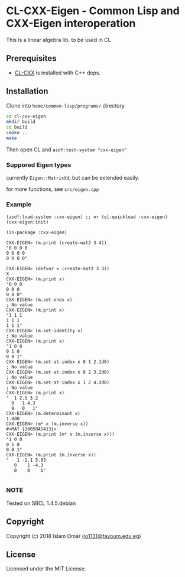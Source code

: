 # CL-CXX-Eigen - Common Lisp and CXX-Eigen interoperation 

This is a linear algebra lib. to be used in CL

## Prerequisites

- [CL-CXX](https://github.com/Islam0mar/cl-cxx) is installed with C++ deps.

## Installation

Clone into `home/common-lisp/programs/` directory. 

``` bash 
cd cl-cxx-eigen
mkdir build
cd build
cmake ..
make 
```
Then open CL and `asdf:test-system "cxx-eigen"`
 

### Suppored Eigen types

currently `Eigen::MatrixXd`, but can be extended easily. 

for more functions, see `src/eigen.cpp` 

### Example

```common lisp
(asdf:load-system :cxx-eigen) ;; or (ql:quickload :cxx-eigen)
(cxx-eigen:init)

(in-package :cxx-eigen)

CXX-EIGEN> (m.print (create-mat2 3 4))
"0 0 0 0
0 0 0 0
0 0 0 0"

CXX-EIGEN> (defvar x (create-mat2 3 3))
X
CXX-EIGEN> (m.print x)
"0 0 0
0 0 0
0 0 0"
CXX-EIGEN> (m.set-ones x)
; No value
CXX-EIGEN> (m.print x)
"1 1 1
1 1 1
1 1 1"
CXX-EIGEN> (m.set-identity x)
; No value
CXX-EIGEN> (m.print x)
"1 0 0
0 1 0
0 0 1"
CXX-EIGEN> (m.set-at-index x 0 1 2.1d0)
; No value
CXX-EIGEN> (m.set-at-index x 0 2 3.2d0)
; No value
CXX-EIGEN> (m.set-at-index x 1 2 4.3d0)
; No value
CXX-EIGEN> (m.print x)
"  1 2.1 3.2
  0   1 4.3
  0   0   1"
CXX-EIGEN> (m.determinant x)
1.0d0
CXX-EIGEN> (m* x (m.inverse x))
#<MAT {1005BA5413}>
CXX-EIGEN> (m.print (m* x (m.inverse x)))
"1 0 0
0 1 0
0 0 1"
CXX-EIGEN> (m.print (m.inverse x))
"   1 -2.1 5.83
   0    1 -4.3
   0    0    1"


```

### NOTE

Tested on SBCL 1.4.5.debian

## Copyright

Copyright (c) 2018 Islam Omar (io1131@fayoum.edu.eg)

## License

Licensed under the MIT License.
